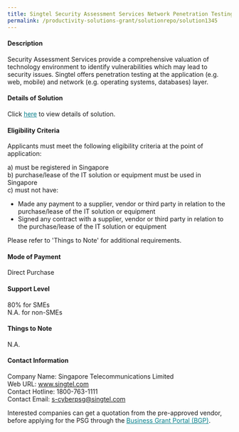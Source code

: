 ```yaml
---
title: Singtel Security Assessment Services Network Penetration Testing
permalink: /productivity-solutions-grant/solutionrepo/solution1345
---
```


#### Description

Security Assessment Services provide a comprehensive valuation of technology environment to identify vulnerabilities which may lead to security issues. Singtel offers penetration testing at the application (e.g. web, mobile) and network (e.g. operating systems, databases) layer.

#### Details of Solution

Click <a href='https://govassist.gobusiness.gov.sg/images/psg/Desensitised_Singtel_Security_Assessment_Annex3_Part_5.pdf' style='color:#037e8a'>here</a> to view details of solution.

#### Eligibility Criteria

Applicants must meet the following eligibility criteria at the point of application:

a) must be registered in Singapore <br>
b) purchase/lease of the IT solution or equipment must be used in Singapore <br>
c) must not have:
- Made any payment to a supplier, vendor or third party in relation to the purchase/lease of the IT solution or equipment
- Signed any contract with a supplier, vendor or third party in relation to the purchase/lease of the IT solution or equipment

Please refer to 'Things to Note' for additional requirements.

#### Mode of Payment
Direct Purchase 

#### Support Level
80% for SMEs <br>
N.A. for non-SMEs

#### Things to Note
N.A.

#### Contact Information
Company Name: Singapore Telecommunications Limited<br>Web URL: www.singtel.com <br>Contact Hotline: 1800-763-1111<br>Contact Email: s-cyberpsg@singtel.com<br>

Interested companies can get a quotation from the pre-approved vendor, before applying for the PSG through the <a target='_blank' style='color:#037e8a' href='https://www.businessgrants.gov.sg/'>Business Grant Portal (BGP)</a>.
